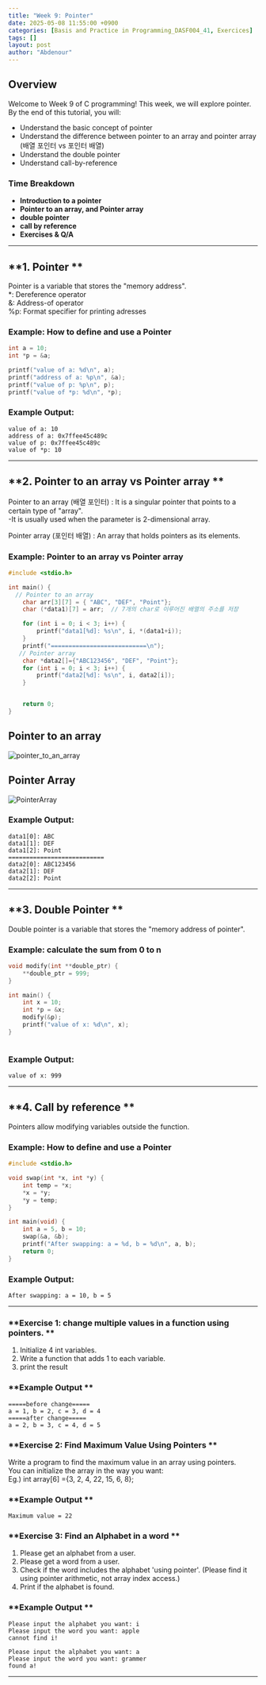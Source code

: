 ```yaml
---
title: "Week 9: Pointer"
date: 2025-05-08 11:55:00 +0900
categories: [Basis and Practice in Programming_DASF004_41, Exercices]
tags: []
layout: post
author: "Abdenour"
---
```


## **Overview**
Welcome to Week 9 of C programming! This week, we will explore pointer. By the end of this tutorial, you will:
- Understand the basic concept of pointer
- Understand the difference between pointer to an array and pointer array (배열 포인터 vs 포인터 배열)
- Understand the double pointer
- Understand call-by-reference
### **Time Breakdown**
- **Introduction to a pointer**
- **Pointer to an array, and Pointer array**
- **double pointer**
- **call by reference**
- **Exercises & Q/A**

---

## **1. Pointer **
Pointer is a variable that stores the "memory address".  
*: Dereference operator  
&: Address-of operator  
%p: Format specifier for printing adresses  
### **Example:** How to define and use a Pointer
```c
int a = 10;
int *p = &a;

printf("value of a: %d\n", a);
printf("address of a: %p\n", &a);
printf("value of p: %p\n", p);
printf("value of *p: %d\n", *p);

```
### **Example Output:**
```
value of a: 10
address of a: 0x7ffee45c489c
value of p: 0x7ffee45c489c
value of *p: 10
```

---

## **2. Pointer to an array vs Pointer array **
Pointer to an array (배열 포인터) : It is a singular pointer that points to a certain type of "array".  
-It is usually used when the parameter is 2-dimensional array.  

Pointer array (포인터 배열) : An array that holds pointers as its elements.  

### **Example:** Pointer to an array vs Pointer array
```c
#include <stdio.h>

int main() {
  // Pointer to an array
    char arr[3][7] = { "ABC", "DEF", "Point"};
    char (*data1)[7] = arr;  // 7개의 char로 이루어진 배열의 주소를 저장

    for (int i = 0; i < 3; i++) {
        printf("data1[%d]: %s\n", i, *(data1+i));
    }
    printf("===========================\n");
   // Pointer array
    char *data2[]={"ABC123456", "DEF", "Point"};
    for (int i = 0; i < 3; i++) {
        printf("data2[%d]: %s\n", i, data2[i]);
    }


    return 0;
}

```
## Pointer to an array  
![pointer_to_an_array](./PointerToAnArray.png)    

## Pointer Array

![PointerArray](./image.png)  




### **Example Output:**
```
data1[0]: ABC
data1[1]: DEF
data1[2]: Point
===========================
data2[0]: ABC123456
data2[1]: DEF
data2[2]: Point
```

---

## **3. Double Pointer **
Double pointer is a variable that stores the "memory address of pointer".

### **Example:** calculate the sum from 0 to n
```c
void modify(int **double_ptr) {
    **double_ptr = 999;
}

int main() {
    int x = 10;
    int *p = &x;
    modify(&p);
    printf("value of x: %d\n", x);
}



```
### **Example Output:**
```
value of x: 999
```
---

## **4. Call by reference **
Pointers allow modifying variables outside the function.  

### **Example:** How to define and use a Pointer
```c
#include <stdio.h>

void swap(int *x, int *y) {
    int temp = *x;
    *x = *y;
    *y = temp;
}

int main(void) {
    int a = 5, b = 10;
    swap(&a, &b);
    printf("After swapping: a = %d, b = %d\n", a, b);
    return 0;
}

```
### **Example Output:**
```
After swapping: a = 10, b = 5
```

---

### **Exercise 1: change multiple values in a function using pointers. **
1. Initialize 4 int variables.
2. Write a function that adds 1 to each variable.
3. print the result

   
### **Example Output **
```
=====before change=====
a = 1, b = 2, c = 3, d = 4
=====after change=====
a = 2, b = 3, c = 4, d = 5
```

### **Exercise 2: Find Maximum Value Using Pointers ** 
Write a program to find the maximum value in an array using pointers.  
You can initialize the array in the way you want:  
Eg.) int array[6] ={3, 2, 4, 22, 15, 6, 8};


### **Example Output **
```
Maximum value = 22
```

### **Exercise 3: Find an Alphabet in a word **
1. Please get an alphabet from a user.
2. Please get a word from a user.
3. Check if the word includes the alphabet 'using pointer'.
   (Please find it using pointer arithmetic, not array index access.) 
4. Print if the alphabet is found.

   
### **Example Output **
```
Please input the alphabet you want: i
Please input the word you want: apple
cannot find i!
```
```
Please input the alphabet you want: a
Please input the word you want: grammer
found a!
```
---
